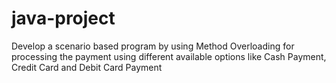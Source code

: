 # java-project
Develop a scenario based program by using Method Overloading for processing the payment using different available options like Cash Payment, Credit Card and Debit Card Payment
